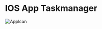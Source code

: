 # IOS App Taskmanager

![AppIcon](https://github.com/davidwetter/taskmanager/Shared/Assets.xcassets/logo.imageset/1024.png)
